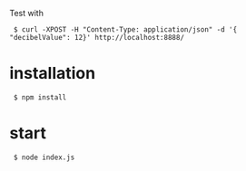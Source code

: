 Test with

     $ curl -XPOST -H "Content-Type: application/json" -d '{ "decibelValue": 12}' http://localhost:8888/

# installation

     $ npm install

# start

     $ node index.js
